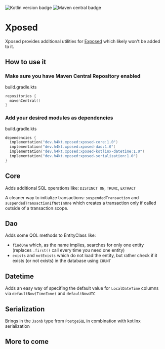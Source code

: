 ![Kotlin version badge](https://img.shields.io/badge/kotlin-1.8.20-blue)
![Maven central badge](https://maven-badges.herokuapp.com/maven-central/dev.h4kt.xposed/xposed-core/badge.svg?style=flat)

# Xposed
Xposed provides additional utilities for [Exposed](https://github.com/JetBrains/Exposed) which likely won't be added to it.

## How to use it
### Make sure you have Maven Central Repository enabled

build.gradle.kts
```kotlin
repositories {
  mavenCentral()
}
```
### Add your desired modules as dependencies

build.gradle.kts
```kotlin
dependencies {
  implementation("dev.h4kt.xposed:xposed-core:1.0")
  implementation("dev.h4kt.xposed:xposed-dao:1.0")
  implementation("dev.h4kt.xposed:xposed-kotlinx-datetime:1.0")
  implementation("dev.h4kt.xposed:xposed-serialization:1.0")
}
```

## Core
Adds additional SQL operations like: `DISTINCT ON`, `TRUNC`, `EXTRACT`

A cleaner way to initialize transactions: `suspendedTransaction` and `suspendedTransactionIfNotInOne` which creates a transaction only if called outside of a transaction scope.

## Dao
Adds some QOL methods to EntityClass like:
* `findOne` which, as the name implies, searches for only one entity (replaces `.first()` call every time you need one entity)
* `exists` and `notExists` which do not load the entity, but rather check if it exists (or not exists) in the database using `COUNT`

## Datetime
Adds an easy way of specifing the default value for `LocalDateTime` columns via `defaultNow(TimeZone)` and `defaultNowUTC`

## Serialization
Brings in the `Jsonb` type from `PostgeSQL` in combination with kotlinx serialization


## More to come
